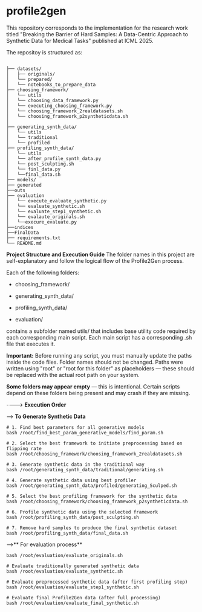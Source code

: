 # profile2gen
 This repository corresponds to the implementation for the research work titled "Breaking the Barrier of Hard Samples: A Data-Centric Approach to Synthetic Data for Medical Tasks" published at ICML 2025.

 
 The repositoy is structured as:
```

├── datasets/
│   ├── originals/
│   └── prepared/
│   └── notebooks_to_prepare_data
├── choosing_framework/
│   └── utils
│   └── choosing_data_framework.py
│   └── executing_choosing_framework.py
│   └── choosing_framework_2realdatasets.sh
│   └── choosing_framework_p2syntheticdata.sh
│
├── generating_synth_data/
│   └── utils
│   └── traditional
│   └── profiled
├── profiling_synth_data/
│   └── utils
│   └── after_profile_synth_data.py
│   └── post_sculpting.sh
│   └── finl_data.py
│   └──final_data.sh
├── models/
├── generated
├──outs
├── evaluation
│   └── execute_evaluate_synthetic.py
│   └── evaluate_synthetic.sh
│   └── evaluate_step1_synthetic.sh
│   └── evalaute_originals.sh
│   └──execure_evaluate.py
├──indices
├──FinalData
├── requirements.txt
└── README.md

```











**Project Structure and Execution Guide** 
The folder names in this project are self-explanatory and follow the logical flow of the Profile2Gen process.

Each of the following folders:
* choosing_framework/

* generating_synth_data/

* profiling_synth_data/

* evaluation/

contains a subfolder named utils/ that includes base utility code required by each corresponding main script.
Each main script has a corresponding .sh file that executes it.

**Important:** Before running any script, you must manually update the paths inside the code files. Folder names should not be changed. Paths were written using "root" or "root for this folder" as placeholders — these should be replaced with the actual root path on your system.

**Some folders may appear empty** — this is intentional. Certain scripts depend on these folders being present and may crash if they are missing.



----> **Execution Order**


--> **To Generate Synthetic Data**


```
# 1. Find best parameters for all generative models
bash /root/find_best_param_generative_models/find_param.sh

# 2. Select the best framework to initiate preprocessing based on flipping rate
bash /root/choosing_framework/choosing_framework_2realdatasets.sh

# 3. Generate synthetic data in the traditional way
bash /root/generating_synth_data/traditional/generating.sh

# 4. Generate synthetic data using best profiler
bash /root/generating_synth_data/profiled/generating_Sculped.sh

# 5. Select the best profiling framework for the synthetic data
bash /root/choosing_framework/choosing_framework_p2syntheticdata.sh

# 6. Profile synthetic data using the selected framework
bash /root/profiling_synth_data/post_sculpting.sh

# 7. Remove hard samples to produce the final synthetic dataset
bash /root/profiling_synth_data/final_data.sh
```


-->** For evaluation process**


```# Evaluate the real dataset
bash /root/evaluation/evaluate_originals.sh

# Evaluate traditionally generated synthetic data
bash /root/evaluation/evaluate_synthetic.sh

# Evaluate preprocessed synthetic data (after first profiling step)
bash /root/evaluation/evaluate_step1_synthetic.sh

# Evaluate final Profile2Gen data (after full processing)
bash /root/evaluation/evaluate_final_synthetic.sh
```



